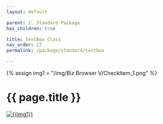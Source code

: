 ```yaml
---
layout: default

parent: 2. Standard Package
has_children: true

title: TextBox Class
nav_order: 27
permalink: /package/standard/textbox

---
```

{% assign img1 = "/img/Biz Browser V/CheckItem_1.png" %}

# {{ page.title }}

<a href="{{ img1 }}" target="_blank"> <img src="{{ img1 }}" alt="{{img1}}"></a>